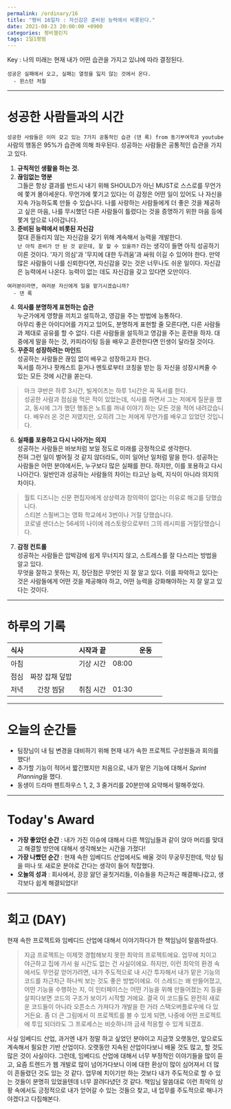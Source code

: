 ```yaml
---
permalink: /ordinary/16
title: "평비 16일차 : 자신감은 준비된 능력에서 비롯된다."
date: 2021-08-23 20:00:00 +0900
categories: 평비챌린지
tags: 1일1평범
---  
```

Key : 나의 미래는 현재 내가 어떤 습관을 가지고 있냐에 따라 결정된다.
```
성공은 실패에서 오고, 실패는 열정을 잃지 않는 것에서 온다.
  - 윈스턴 처칠
```

---
# 성공한 사람들과의 시간
`성공한 사람들은 이미 갖고 있는 7가지 공통적인 습관 (댄 록) from 동기부여학과 youtube`  
사람의 행동은 95%가 습관에 의해 좌우된다. 성공하는 사람들은 공통적인 습관을 가지고 있다.  
1. **규칙적인 생활을 하는 것.**  
2. **끊임없는 명분**  
  그들은 항상 결과를 반드시 내기 위해 SHOULD가 아닌 MUST로 스스로를 무언가에 쫓겨 몰아세운다. 무언가에 쫓기고 있다는 이 감정은 어떤 일이 있어도 나 자신을 지속 가능하도록 만들 수 있습니다. 나를 사랑하는 사람들에게 더 좋은 것을 제공하고 싶은 마음, 나를 무시했던 다른 사람들이 틀렸다는 것을 증명하기 위한 마음 등에 쫓겨 앞으로 나아갑니다.  
3. **준비된 능력에서 비롯된 자신감**  
  절대 흔들리지 않는 자신감을 갖기 위해 계속해서 능력을 개발한다.  
  `난 아직 준비가 안 된 것 같은데, 잘 할 수 있을까?` 라는 생각이 들면 아직 성공하기 이른 것이다. '자기 의심'과 '무지에 대한 두려움'과 싸워 이길 수 있어야 한다. 만약 많은 사람들이 나를 신뢰한다면, 자신감을 갖는 것은 너무나도 쉬운 일이다. 자신감은 능력에서 나온다. 능력이 없는 데도 자신감을 갖고 있다면 오만이다.   
```
여러분이라면, 여러분 자신에게 일을 맡기시겠습니까?
  - 댄 록
```
4. **의사를 분명하게 표현하는 습관**  
  누군가에게 영향을 끼치고 설득하고, 영감을 주는 방법에 능통하다.  
  아무리 좋은 아이디어를 가지고 있어도, 분명하게 표현할 줄 모른다면, 다른 사람들과 제대로 공유를 할 수 없다. 다른 사람들을 설득하고 영감을 주는 훈련을 하자. 대중에게 말을 하는 것, 카피라이팅 등을 배우고 훈련한다면 인생이 달라질 것이다.  
5. **꾸준히 성장하려는 마인드**  
  성공하는 사람들은 끊임 없이 배우고 성장하고자 한다.  
  독서를 하거나 팟캐스트 듣거나 멘토로부터 코칭을 받는 등 자신을 성장시켜줄 수 있는 모든 것에 시간을 쏟는다.  
  > 마크 쿠반은 하루 3시간, 빌게이츠는 하루 1시간은 꼭 독서를 한다.  
  > 성공한 사람과 점심을 먹은 적이 있었는데, 식사를 하면서 그는 저에게 질문을 했고, 동시에 그가 했던 행동은 노트를 꺼내 이야기 하는 모든 것을 적어 내려갔습니다. 배우러 온 것은 저였지만, 오히려 그는 저에게 무언가를 배우고 있었던 것입니다.  
6. **실패를 포용하고 다시 나아가는 의지**  
  성공하는 사람들은 바보처럼 보일 정도로 미래를 긍정적으로 생각한다.  
  전혀 그런 일이 벌어질 것 같지 않더라도, 이미 일어난 일처럼 말을 한다. 성공하는 사람들은 어떤 분야에서든, 누구보다 많은 실패를 한다. 하지만, 이를 포용하고 다시 나아간다. 일반인과 성공하는 사람들의 차이는 타고난 능력, 지식이 아니라 의지의 차이다.  
  > 월트 디즈니는 신문 편집자에게 상상력과 창의력이 없다는 이유로 해고를 당했습니다.  
  > 스티븐 스필버그는 영화 학교에서 3번이나 거절 당했습니다.  
  > 코로넬 샌더스는 56세의 나이에 레스토랑으로부터 그의 레시피를 거절당했습니다.  
7. **감정 컨트롤**  
  성공하는 사람들은 압박감에 쉽게 무너지지 않고, 스트레스를 잘 다스리는 방법을 알고 있다.  
  무엇을 잘하고 못하는 지, 장단점은 무엇인 지 잘 알고 있다. 이를 파악하고 있다는 것은 사람들에게 어떤 것을 제공해야 하고, 어떤 능력을 강화해야하는 지 잘 알고 있다는 것이다.

---
# 하루의 기록

| 식사 |  | 시작과 끝 |  | 운동 |  |
|:----:|:----:|:----:|:----:|:----:|:----:|
| 아침 |  | 기상 시간 | 08:00 |  |  |
| 점심 | 짜장 잡채 덮밥 |  |  |  |  |
| 저녁 | 간장 찜닭 | 취침 시간 | 01:30 |  |  |

---
# 오늘의 순간들
- 팀장님이 내 팀 변경을 대비하기 위해 현재 내가 속한 프로젝트 구성원들과 회의를 했다!
- 추가할 기능이 적어서 짧긴했지만 처음으로, 내가 맡은 기능에 대해서 *Sprint Planning*을 했다.
- 동생이 드라마 펜트하우스 1, 2, 3 줄거리를 20분만에 요약해서 말해주었다.

---
# Today's Award
- **가장 좋았던 순간** : 내가 가진 이슈에 대해서 다른 책임님들과 같이 앉아 머리를 맞대고 해결할 방안에 대해서 생각해보는 시간을 가졌다!  
- **가장 나빴던 순간** : 현재 속한 임베디드 산업에서도 배울 것이 무궁무진한데, 막상 팀을 떠나 또 새로운 분야로 간다는 생각이 들어 착잡했다.  
- **오늘의 성과** : 회사에서, 끙끙 앓던 골칫거리들, 이슈들을 차근차근 해결해나갔고, 생각보다 쉽게 해결되었다!  

---
# 회고 (DAY)
현재 속한 프로젝트와 임베디드 산업에 대해서 이야기하다가 한 책임님이 말씀하셨다.  
> 지금 프로젝트는 이제껏 경험해보지 못한 최악의 프로젝트에요. 업무에 치이고 야근하고 집에 가서 쉴 시간도 없는 건 사실이에요. 하지만, 이런 최악의 환경 속에서도 무언갈 얻어가려면, 내가 주도적으로 내 시간 투자해서 내가 맡은 기능의 코드를 차근차근 하나씩 보는 것도 좋은 방법이에요. 이 스레드는 왜 만들어졌고, 어떤 기능을 수행하는 지, 이 인터페이스는 어떤 기능을 위해 만들어졌는 지 등을 살피다보면 코드의 구조가 보이기 시작할 거에요. 결국 이 코드들도 완전히 새로운 코드들이 아니라 오픈소스 가져다가 개발을 한 거라 스택오버플로우에 다 있거든요. 좀 더 큰 그림에서 이 프로젝트를 볼 수 있게 되면, 나중에 어떤 프로젝트에 투입 되더라도 그 프로세스는 비슷하니까 금새 적응할 수 있게 되겠죠.

사실 임베디드 산업, 과거엔 내가 정말 하고 싶었던 분야이고 지금껏 오랫동안, 앞으로도 계속해서 필요한 기반 산업이다. 오랫동안 지속된 산업이다보니 배울 것도 많고, 할 것도 많은 것이 사실이다. 그런데, 임베디드 산업에 대해서 너무 부정적인 이야기들을 많이 듣고, 요즘 트렌드가 웹 개발로 많이 넘어가다보니 이에 대한 환상이 많이 심어져서 더 많이 흔들렸던 것도 있는 것 같다. 업무에 치이기만 하는 것보다 내가 주도적으로 할 수 있는 것들이 분명히 있었을텐데 너무 끌려다녔던 것 같다. 책임님 말씀대로 이런 최악의 상황 속에서도 긍정적으로 내가 얻어갈 수 있는 것들으 찾고, 내 업무를 주도적으로 해나가야겠다고 다짐해본다.
